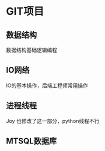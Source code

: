 # GIT项目

## 数据结构
   数据结构基础逻辑编程

## IO网络
   IO的基本操作，后端工程师常用操作
   
## 进程线程
   Joy 也修改了这一部分，python线程不行

## MTSQL数据库